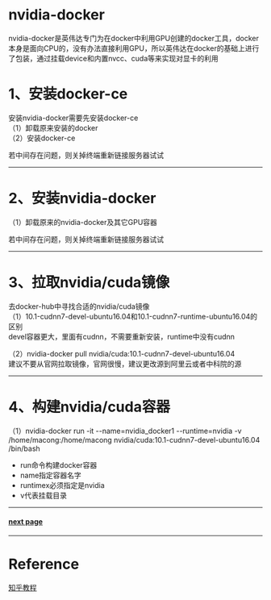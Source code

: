 # nvidia-docker  
nvidia-docker是英伟达专门为在docker中利用GPU创建的docker工具，docker本身是面向CPU的，没有办法直接利用GPU，所以英伟达在docker的基础上进行了包装，通过挂载device和内置nvcc、cuda等来实现对显卡的利用    

# 1、安装docker-ce   
安装nvidia-docker需要先安装docker-ce  
（1）卸载原来安装的docker  
（2）安装docker-ce   

若中间存在问题，则关掉终端重新链接服务器试试   

----   

# 2、安装nvidia-docker   
（1）卸载原来的nvidia-docker及其它GPU容器  

若中间存在问题，则关掉终端重新链接服务器试试   

-----  

# 3、拉取nvidia/cuda镜像   
去docker-hub中寻找合适的nvidia/cuda镜像  
（1）10.1-cudnn7-devel-ubuntu16.04和10.1-cudnn7-runtime-ubuntu16.04的区别  
devel容器更大，里面有cudnn，不需要重新安装，runtime中没有cudnn  

（2）nvidia-docker pull nvidia/cuda:10.1-cudnn7-devel-ubuntu16.04   
建议不要从官网拉取镜像，官网很慢，建议更改源到阿里云或者中科院的源   

-----  

# 4、构建nvidia/cuda容器   
（1）nvidia-docker run -it --name=nvidia_docker1 --runtime=nvidia -v /home/macong:/home/macong nvidia/cuda:10.1-cudnn7-devel-ubuntu16.04 /bin/bash   
- run命令构建docker容器  
- name指定容器名字  
- runtimex必须指定是nvidia  
- v代表挂载目录  


----  

#### [next page](first_page.md)   

-----   

# Reference  
[知乎教程](https://zhuanlan.zhihu.com/p/88351963)   
